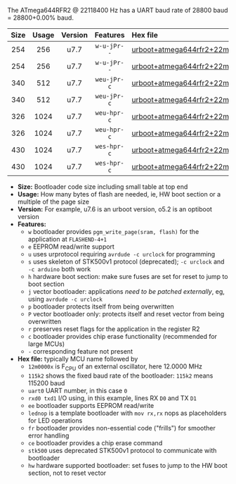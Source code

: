 The ATmega644RFR2 @ 22118400 Hz has a UART baud rate of 28800 baud = 28800+0.00% baud.

|Size|Usage|Version|Features|Hex file|
|:-:|:-:|:-:|:-:|:--|
|254|256|u7.7|`w-u-jPr--`|[urboot+atmega644rfr2+22m1184x+++28k8_uart0_rxe0_txe1_lednop_fr.hex](https://raw.githubusercontent.com/stefanrueger/urboot.hex/main/mcus/atmega644rfr2/external_oscillator/fcpu+22m1184_Hz/br+++28k8_bps/urboot+atmega644rfr2+22m1184x+++28k8_uart0_rxe0_txe1_lednop_fr.hex)|
|254|256|u7.7|`w-u-jPr--`|[urboot+atmega644rfr2+22m1184x+++28k8_uart1_rxd2_txd3_lednop_fr.hex](https://raw.githubusercontent.com/stefanrueger/urboot.hex/main/mcus/atmega644rfr2/external_oscillator/fcpu+22m1184_Hz/br+++28k8_bps/urboot+atmega644rfr2+22m1184x+++28k8_uart1_rxd2_txd3_lednop_fr.hex)|
|340|512|u7.7|`weu-jPr-c`|[urboot+atmega644rfr2+22m1184x+++28k8_uart0_rxe0_txe1_ee_lednop_fr_ce.hex](https://raw.githubusercontent.com/stefanrueger/urboot.hex/main/mcus/atmega644rfr2/external_oscillator/fcpu+22m1184_Hz/br+++28k8_bps/urboot+atmega644rfr2+22m1184x+++28k8_uart0_rxe0_txe1_ee_lednop_fr_ce.hex)|
|340|512|u7.7|`weu-jPr-c`|[urboot+atmega644rfr2+22m1184x+++28k8_uart1_rxd2_txd3_ee_lednop_fr_ce.hex](https://raw.githubusercontent.com/stefanrueger/urboot.hex/main/mcus/atmega644rfr2/external_oscillator/fcpu+22m1184_Hz/br+++28k8_bps/urboot+atmega644rfr2+22m1184x+++28k8_uart1_rxd2_txd3_ee_lednop_fr_ce.hex)|
|326|1024|u7.7|`weu-hpr-c`|[urboot+atmega644rfr2+22m1184x+++28k8_uart0_rxe0_txe1_ee_lednop_fr_ce_hw.hex](https://raw.githubusercontent.com/stefanrueger/urboot.hex/main/mcus/atmega644rfr2/external_oscillator/fcpu+22m1184_Hz/br+++28k8_bps/urboot+atmega644rfr2+22m1184x+++28k8_uart0_rxe0_txe1_ee_lednop_fr_ce_hw.hex)|
|326|1024|u7.7|`weu-hpr-c`|[urboot+atmega644rfr2+22m1184x+++28k8_uart1_rxd2_txd3_ee_lednop_fr_ce_hw.hex](https://raw.githubusercontent.com/stefanrueger/urboot.hex/main/mcus/atmega644rfr2/external_oscillator/fcpu+22m1184_Hz/br+++28k8_bps/urboot+atmega644rfr2+22m1184x+++28k8_uart1_rxd2_txd3_ee_lednop_fr_ce_hw.hex)|
|430|1024|u7.7|`wes-hpr-c`|[urboot+atmega644rfr2+22m1184x+++28k8_uart0_rxe0_txe1_ee_lednop_fr_ce_stk500_hw.hex](https://raw.githubusercontent.com/stefanrueger/urboot.hex/main/mcus/atmega644rfr2/external_oscillator/fcpu+22m1184_Hz/br+++28k8_bps/urboot+atmega644rfr2+22m1184x+++28k8_uart0_rxe0_txe1_ee_lednop_fr_ce_stk500_hw.hex)|
|430|1024|u7.7|`wes-hpr-c`|[urboot+atmega644rfr2+22m1184x+++28k8_uart1_rxd2_txd3_ee_lednop_fr_ce_stk500_hw.hex](https://raw.githubusercontent.com/stefanrueger/urboot.hex/main/mcus/atmega644rfr2/external_oscillator/fcpu+22m1184_Hz/br+++28k8_bps/urboot+atmega644rfr2+22m1184x+++28k8_uart1_rxd2_txd3_ee_lednop_fr_ce_stk500_hw.hex)|

- **Size:** Bootloader code size including small table at top end
- **Usage:** How many bytes of flash are needed, ie, HW boot section or a multiple of the page size
- **Version:** For example, u7.6 is an urboot version, o5.2 is an optiboot version
- **Features:**
  + `w` bootloader provides `pgm_write_page(sram, flash)` for the application at `FLASHEND-4+1`
  + `e` EEPROM read/write support
  + `u` uses urprotocol requiring `avrdude -c urclock` for programming
  + `s` uses skeleton of STK500v1 protocol (deprecated); `-c urclock` and `-c arduino` both work
  + `h` hardware boot section: make sure fuses are set for reset to jump to boot section
  + `j` vector bootloader: applications *need to be patched externally*, eg, using `avrdude -c urclock`
  + `p` bootloader protects itself from being overwritten
  + `P` vector bootloader only: protects itself and reset vector from being overwritten
  + `r` preserves reset flags for the application in the register R2
  + `c` bootloader provides chip erase functionality (recommended for large MCUs)
  + `-` corresponding feature not present
- **Hex file:** typically MCU name followed by
  + `12m0000x` is F<sub>CPU</sub> of an external oscillator, here 12.0000 MHz
  + `115k2` shows the fixed baud rate of the bootloader: `115k2` means 115200 baud
  + `uart0` UART number, in this case `0`
  + `rxd0 txd1` I/O using, in this example, lines RX `D0` and TX `D1`
  + `ee` bootloader supports EEPROM read/write
  + `lednop` is a template bootloader with `mov rx,rx` nops as placeholders for LED operations
  + `fr` bootloader provides non-essential code ("frills") for smoother error handling
  + `ce` bootloader provides a chip erase command
  + `stk500` uses deprecated STK500v1 protocol to communicate with bootloader
  + `hw` hardware supported bootloader: set fuses to jump to the HW boot section, not to reset vector

